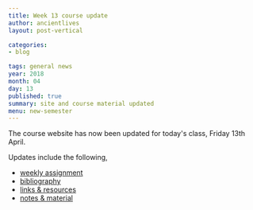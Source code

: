 ```yaml
---
title: Week 13 course update
author: ancientlives
layout: post-vertical

categories:
- blog

tags: general news
year: 2018
month: 04
day: 13
published: true
summary: site and course material updated
menu: new-semester
---
```


The course website has now been updated for today's class, Friday 13th April.

Updates include the following,

* [weekly assignment](/weekly_assignment)
* [bibliography](/bibliography)
* [links & resources](/links)
* [notes & material](/notes)
